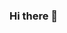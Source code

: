 ### Hi there 👋

<!--
**jakubsob/jakubsob** is a ✨ _special_ ✨ repository because its `README.md` (this file) appears on your GitHub profile.

Here are some ideas to get you started:

- 🔭 I’m currently working on Shiny app `functionExplorer` which wraps `functiondepends` package for convenient usage
- 🌱 I’m currently learning JavaScript to create better R Shiny apps

-->

